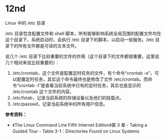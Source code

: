 # 12nd

Linux 中的 /etc 目录

/etc 目录包含配置文件和 shell 脚本，所有能够影响系统全局范围的配置文件均在这个目录下，系统启动时，会执行 /etc 目录下的脚本，以启动一些服务。/etc 目录下的所有文件都是可读的文本文件。

说几个 /etc 目录下比较重要的文件的作用（这个目录下的文件都很重要，这里说几个相对来说比较重要的）：

1. /etc/crontab，这个文件是配置定时任务的文件，有个命令“crontab -e”，可以配置定时任务，其实这个命令最终也是修改了文件 /etc/crontab。而命令“crontab -l”是查看当前系统中已有的定时任务，其实也是显示的 /etc/crontab 这个文件的内容。
2. /etc/fstab，记录当前系统的存储设备以及他们的挂载点。
3. /etc/passwd，记录当前系统中的所有用户信息。

**参考资料：**

* 《The Linux Command Line Fifth Internet Edition》第 3 章 - Taking a Guided Tour - Table 3-1：Directories Found on Linux Systems
